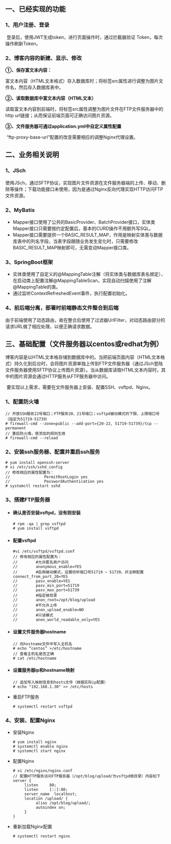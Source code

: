 
## 一、已经实现的功能

### 1、用户注册、登录

​        登录后，使用JWT生成token，进行页面操作时，通过拦截器验证 Token，每次操作刷新Token。

### 2、博客内容的新建、显示、修改

**①、保存富文本内容：**

​        富文本内容（HTML文本格式）存入数据库时；将<img>标签src属性进行调整为图片文件名，然后存入数据库表中。

**②、读取数据库中富文本内容（HTML文本）**

​        读取富文本内容到前端时，将<img>标签src属性调整为图片文件在FTP文件服务器中的http url链接；从而保证前端页面可正确访问图片资源。

**③、文件服务器可通过application.yml中自定义属性配置**

​        “ftp-proxy-base-url”配置的改变需要相应的调整Nginx代理设置。



## 二、业务相关说明

### 1、JSch

​        使用JSch，通过SFTP协议，实现图片文件资源在文件服务器端的上传、移动、删除等操作；下载功能接口未使用，因为是通过Nginx反向代理实现HTTP访问FTP文件资源。

### 2、MyBatis

* Mapper接口使用了公共的BasicProvider、BatchProvider接口，实体类Mapper接口只需要按约定配置后，基本的CURD操作不用额外写SQL。
* Mapper接口需要提供一个BASIC_RESULT_MAP，作用是映射实体类与数据库表中的列名字段，当表字段跟随业务发生变化时，只需要修改BASIC_RESULT_MAP映射即可，无需变动Mapper接口类。

### 3、SpringBoot框架

* 实体类使用了自定义的@MappingTable注解（将实体类与数据库表名绑定），在启动类上配置注解@MappingTableScan，实现自动扫描使用了注解@MappingTable的类。
* 通过监听ContextRefreshedEvent事件，执行配置初始化。

###  4、前后端分离，部署时前端静态文件整合到后端

​        由于前端使用了动态路由，故在整合后使用了过滤器UrlFilter，对动态路由部分的请求URL做了相应处理，以便正确请求数据。



## 三、基础配置（文件服务器以centos或redhat为例）

​        博客内容是以HTML文本格存储到数据库中的。当把前端页面内容（HTML文本格式）持久化到后台时，会将图片资源单独上传到FTP文件服务器（通过JSch登陆文件服务器使用SFTP协议上传图片资源）。当从数据库读取HTML文本内容时，其中的图片资源会通过HTTP服务从FTP服务器中访问。

​        要实现以上需求，需要在文件服务器上安装、配置SSH、vsftpd、Nginx。

### **1、配置防火墙**

```shell
// 开放SSH服务22号端口；FTP服务20、21号端口；vsftpd被动模式的下限、上限端口号（指定为51719-51739）
# firewall-cmd --zone=public --add-port={20-22, 51719-51739}/tcp --permanent
// 重启防火墙，使添加的规则生效
# firewall-cmd --reload
```

### **2、安装ssh服务器、配置并重启ssh服务**

```shell
# yum install openssh-server
# vi /etc/ssh/sshd_config
// 修改相应的属性配置为：
//               PermitRootLogin yes 
//               PasswordAuthentication yes
# systemctl restart sshd
```

### **3、搭建FTP服务器**

- #### 确认是否安装vsftpd，没有则安装

  ```shell
  # rpm -qa | grep vsftpd
  # yum install vsftpd
  ```

- #### 配置vsftpd

  ```shell
  #vi /etc/vsftpd/vsftpd.conf
  // 修改相应的属性配置为：
  //        #允许匿名用户访问
  //        anonymous_enable=YES
  //        #启用被动模式，设置侦听端口号51719 ~ 51739，并注释配置connect_from_port_20=YES
  //        pasv_enable=YES
  //        pasv_min_port=51719
  //        pasv_max_port=51739
  //        #指定根目录
  //        anon_root=/opt/blog/upload
  //        #不允许上传
  //        anon_upload_enable=NO
  //        #只读模式
  //        anon_world_readable_only=YES
  ```

- #### 设置文件服务器hostname

  ```shell
  // 向hostname文件中写入主机名
  # echo “centos” >/etc/hostname
  // 查看主机名是否正确
  # cat /etc/hostname
  ```

- #### 设置服务器ip和hostname映射

  ```shell
  // 追加写入映射信息到hosts文件（根据实际ip配置）
  # echo "192.168.1.30" >> /etc/hosts
  ```

- 重启FTP服务

  ```shell
  # systemctl restart vsftpd
  ```

### **4、安装、配置Nginx**

- 安装Nginx

  ```shell
  # yum install nginx
  # systemctl enable nginx
  # systemctl start nginx
  ```

- 配置Nginx

  ```shell
  # vi /etc/nginx/nginx.conf
  // 配置HTTP服务访问FTP服务器（/opt/blog/upload/为vsftpd根目录）内容如下
  server {
       listen     80;
       listen     [::]:80;
       server_name  localhost;    
       location /upload/ {
            alias /opt/blog/upload/;
            autoindex on;
       }
  }
  ```

- 重新加载Nginx配置

  ```
  # systemctl restart nginx
  ```
